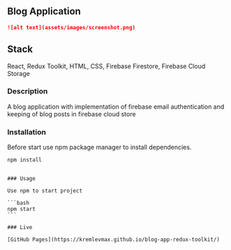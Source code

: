 ## Blog Application

````md
![alt text](assets/images/screenshot.png)

````

## Stack

React, Redux Toolkit, HTML, CSS, Firebase Firestore, Firebase Cloud Storage

### Description

A blog application with implementation of firebase email authentication and keeping of blog posts in firebase cloud store

### Installation

Before start use npm package manager to install dependencies.

```bash
npm install
````
````

### Usage

Use npm to start project

```bash
npm start
```

### Live

[GitHub Pages](https://kremlevmax.github.io/blog-app-redux-toolkit/)
